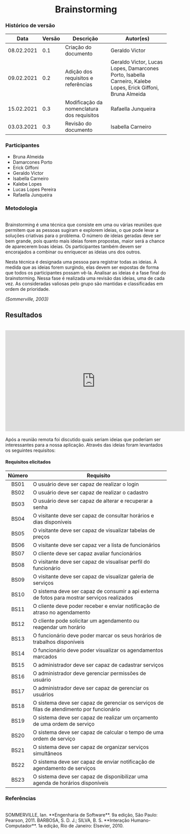 # <center> Brainstorming

### Histórico de versão

|Data | Versão | Descrição | Autor(es)
| -- | -- | -- | -- |
| 08.02.2021 | 0.1 | Criação do documento | Geraldo Victor|
| 09.02.2021 | 0.2 | Adição dos requisitos e referências | Geraldo Victor, Lucas Lopes, Damarcones Porto, Isabella Carneiro, Kalebe Lopes, Erick Giffoni, Bruna Almeida|
| 15.02.2021 | 0.3 | Modificação da nomenclatura dos requisitos | Rafaella Junqueira |
| 03.03.2021 | 0.3 | Revisão do documento | Isabella Carneiro |

### Participantes

* Bruna Almeida 
* Damarcones Porto 
* Erick Giffoni 
* Geraldo Victor 
* Isabella Carneiro 
* Kalebe Lopes 
* Lucas Lopes Pereira 
* Rafaella Junqueira

### Metodologia
<br>Brainstorming é uma técnica que consiste em uma ou várias reuniões que permitem que as pessoas sugiram e explorem ideias, o que pode levar a soluções criativas para o problema. O número de ideias geradas deve ser bem grande, pois quanto mais ideias forem propostas, maior será a chance de aparecerem boas ideias. Os participantes também devem ser encorajados a combinar ou enriquecer as ideias uns dos outros.

Nesta técnica é designada uma pessoa para registrar todas as ideias. À medida que as ideias forem surgindo, elas devem ser expostas de forma que todos os participantes possam vê-la. Analisar as ideias é a fase final do brainstorming. Nessa fase é realizada uma revisão das ideias, uma de cada vez. As consideradas valiosas pelo grupo são mantidas e classificadas em ordem de prioridade.

<p align="justify"><em>(Sommerville, 2003)</em> </p> 

## Resultados

<br>
<div align="center">
    <iframe 
        width="560" 
        height="315" 
        src="https://www.youtube.com/embed/hU7_6EAonpo" 
        frameborder="0" 
        allow="accelerometer; autoplay; clipboard-write; encrypted-media; gyroscope; picture-in-picture" allowfullscreen>
    </iframe>
</div>
<br>
Após a reunião remota foi discutido quais seriam ideias que poderiam ser interessantes para a nossa aplicação.
Através das ideias foram levantados os seguintes requisitos: <br>

#### Requisitos elicitados

| Número | Requisito|
| :--: | -- |
| BS01 | O usuário deve ser capaz de realizar o login|
| BS02 | O usuário deve ser capaz de realizar o cadastro|
| BS03 | O usuário deve ser capaz de alterar e recuperar a senha|
| BS04 | O visitante deve ser capaz de consultar horários e dias disponíveis|
| BS05 | O visitante deve ser capaz de visualizar tabelas de preços|
| BS06 | O visitante deve ser capaz ver a lista de funcionários|
| BS07 | O cliente deve ser capaz avaliar funcionários|
| BS08 | O visitante deve ser capaz de visualisar perfil do funcionário|
| BS09 | O visitante deve ser capaz de visualizar galeria de serviços|
| BS10 | O sistema deve ser capaz de consumir a api externa de fotos para mostrar serviços realizados|
| BS11 | O cliente deve poder receber e enviar notificação de atraso no agendamento|
| BS12 | O cliente pode solicitar um agendamento ou reagendar um horário|
| BS13 | O funcionário deve poder marcar os seus horários de trabalhos disponíveis|
| BS14 | O funcionário deve poder visualizar os agendamentos marcados|
| BS15 | O administrador deve ser capaz de cadastrar serviços|
| BS16 | O administrador deve gerenciar permissões de usuário|
| BS17 | O administrador deve ser capaz de gerenciar os usuários|
| BS18 | O sistema deve ser capaz de gerenciar os serviços de filas de atendimento por funcionário|
| BS19 | O sistema deve ser capaz de realizar um orçamento de uma ordem de serviço|
| BS20 | O sistema deve ser capaz de calcular o tempo de uma ordem de serviço|
| BS21 | O sistema deve ser capaz de organizar serviços simultâneos|
| BS22 | O sistema deve ser capaz de enviar notificação de agendamento de serviços|
| BS23 | O sistema deve ser capaz de disponibilizar uma agenda de horários disponíveis|


### Referências
<br>
SOMMERVILLE, Ian. **Engenharia de Software**. 9a edição, São Paulo: Pearson, 2011.
BARBOSA, S. D. J.; SILVA, B. S. **Interação Humano-Computador**. 1a edição, Rio de Janeiro: Elsevier, 2010.
